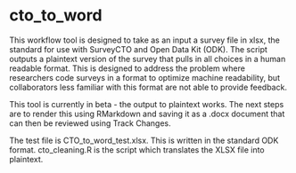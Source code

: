 # cto_to_word
This workflow tool is designed to take as an input a survey file in xlsx, the 
standard for use with SurveyCTO and Open Data Kit (ODK). The script
outputs a plaintext version of the survey that pulls in all choices in a 
human readable format. This is designed to address the problem where 
researchers code surveys in a format to optimize machine readability, but 
collaborators less familiar with this format are not able to provide feedback.

This tool is currently in beta - the output to plaintext works. The next steps
are to render this using RMarkdown and saving it as a .docx document that can 
then be reviewed using Track Changes. 

The test file is CTO_to_word_test.xlsx. This is written in the standard ODK
format. cto_cleaning.R is the script which translates the XLSX file into 
plaintext. 
